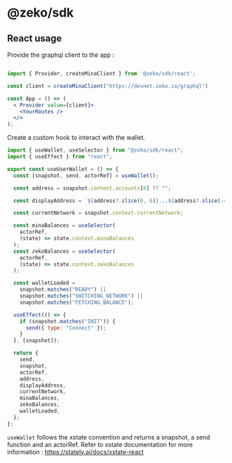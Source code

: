 # @zeko/sdk

## React usage

Provide the graphql client to the app :

```jsx

import { Provider, createMinaClient } from '@zeko/sdk/react';

const client = createMinaClient("https://devnet.zeko.io/graphql")

const App = () => (
  < Provider value={client}>
    <YourRoutes />
  </>
);
```

Create a custom hook to interact with the wallet.

```jsx
import { useWallet, useSelector } from "@zeko/sdk/react";
import { useEffect } from "react";

export const useUserWallet = () => {
  const [snapshot, send, actorRef] = useWallet();

  const address = snapshot.context.accounts[0] ?? "";

  const displayAddress = `${address?.slice(0, 6)}...${address?.slice(-4)}`;

  const currentNetwork = snapshot.context.currentNetwork;

  const minaBalances = useSelector(
    actorRef,
    (state) => state.context.minaBalances
  );
  const zekoBalances = useSelector(
    actorRef,
    (state) => state.context.zekoBalances
  );

  const walletLoaded =
    snapshot.matches("READY") ||
    snapshot.matches("SWITCHING_NETWORK") ||
    snapshot.matches("FETCHING_BALANCE");

  useEffect(() => {
    if (snapshot.matches("INIT")) {
      send({ type: "Connect" });
    }
  }, [snapshot]);

  return {
    send,
    snapshot,
    actorRef,
    address,
    displayAddress,
    currentNetwork,
    minaBalances,
    zekoBalances,
    walletLoaded,
  };
};
```

`useWallet` follows the xstate convention and returns a snapshot, a send function and an actorRef.
Refer to xstate documentation for more information :
https://stately.ai/docs/xstate-react
